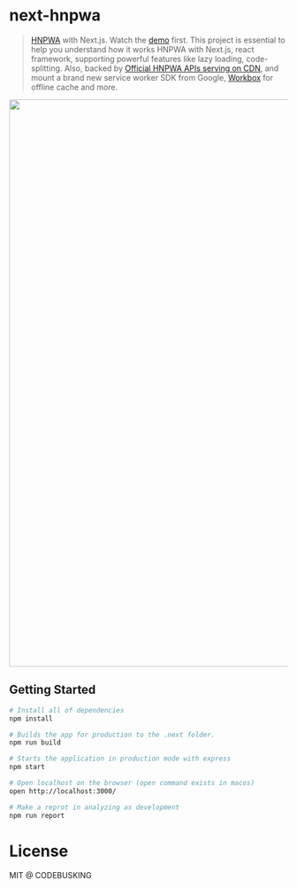 # next-hnpwa

> [HNPWA](https://hnpwa.com/) with Next.js. Watch the [demo](https://next-hnpwa.now.sh/) first. This project is essential to help you understand how it works HNPWA with Next.js, react framework, supporting powerful features like lazy loading, code-splitting. Also, backed by [Official HNPWA APIs serving on CDN](https://github.com/tastejs/hacker-news-pwas/blob/master/docs/api.md), and mount a brand new service worker SDK from Google, [Workbox](https://workboxjs.org) for offline cache and more.

<p align="center">
<img src="https://user-images.githubusercontent.com/124117/27153738-93aab18e-518d-11e7-92d9-d4c70e05ca4e.png" width="1024" />
</p>

## Getting Started

```sh
# Install all of dependencies
npm install

# Builds the app for production to the .next folder.
npm run build

# Starts the application in production mode with express
npm start

# Open localhost on the browser (open command exists in macos)
open http://localhost:3000/

# Make a reprot in analyzing as development
npm run report
```

# License

MIT @ CODEBUSKING
